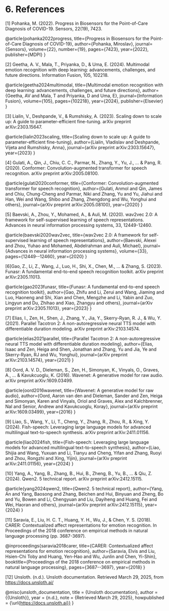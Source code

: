 # 6. References

[1] Pohanka, M. (2022). Progress in Biosensors for the Point-of-Care Diagnosis of COVID-19. Sensors, 22(19), 7423.

@article{pohanka2022progress,
  title={Progress in Biosensors for the Point-of-Care Diagnosis of COVID-19},
  author={Pohanka, Miroslav},
  journal={Sensors},
  volume={22},
  number={19},
  pages={7423},
  year={2022},
  publisher={MDPI}
}

[2] Geetha, A. V., Mala, T., Priyanka, D., & Uma, E. (2024). Multimodal emotion recognition with deep learning: advancements, challenges, and future directions. Information Fusion, 105, 102218.

@article{geetha2024multimodal,
  title={Multimodal emotion recognition with deep learning: advancements, challenges, and future directions},
  author={Geetha, AV and Mala, T and Priyanka, D and Uma, E},
  journal={Information Fusion},
  volume={105},
  pages={102218},
  year={2024},
  publisher={Elsevier}
}

[3] Lialin, V., Deshpande, V., & Rumshisky, A. (2023). Scaling down to scale up: A guide to parameter-efficient fine-tuning. arXiv preprint arXiv:2303.15647.

@article{lialin2023scaling,
  title={Scaling down to scale up: A guide to parameter-efficient fine-tuning},
  author={Lialin, Vladislav and Deshpande, Vijeta and Rumshisky, Anna},
  journal={arXiv preprint arXiv:2303.15647},
  year={2023}
}

[4] Gulati, A., Qin, J., Chiu, C. C., Parmar, N., Zhang, Y., Yu, J., ... & Pang, R. (2020). Conformer: Convolution-augmented transformer for speech recognition. arXiv preprint arXiv:2005.08100.

@article{gulati2020conformer,
  title={Conformer: Convolution-augmented transformer for speech recognition},
  author={Gulati, Anmol and Qin, James and Chiu, Chung-Cheng and Parmar, Niki and Zhang, Yu and Yu, Jiahui and Han, Wei and Wang, Shibo and Zhang, Zhengdong and Wu, Yonghui and others},
  journal={arXiv preprint arXiv:2005.08100},
  year={2020}
}

[5] Baevski, A., Zhou, Y., Mohamed, A., & Auli, M. (2020). wav2vec 2.0: A framework for self-supervised learning of speech representations. Advances in neural information processing systems, 33, 12449-12460.

@article{baevski2020wav2vec,
  title={wav2vec 2.0: A framework for self-supervised learning of speech representations},
  author={Baevski, Alexei and Zhou, Yuhao and Mohamed, Abdelrahman and Auli, Michael},
  journal={Advances in neural information processing systems},
  volume={33},
  pages={12449--12460},
  year={2020}
}

[6]Gao, Z., Li, Z., Wang, J., Luo, H., Shi, X., Chen, M., ... & Zhang, S. (2023). Funasr: A fundamental end-to-end speech recognition toolkit. arXiv preprint arXiv:2305.11013.

@article{gao2023funasr,
  title={Funasr: A fundamental end-to-end speech recognition toolkit},
  author={Gao, Zhifu and Li, Zerui and Wang, Jiaming and Luo, Haoneng and Shi, Xian and Chen, Mengzhe and Li, Yabin and Zuo, Lingyun and Du, Zhihao and Xiao, Zhangyu and others},
  journal={arXiv preprint arXiv:2305.11013},
  year={2023}
}

[7] Elias, I., Zen, H., Shen, J., Zhang, Y., Jia, Y., Skerry-Ryan, R. J., & Wu, Y. (2021). Parallel Tacotron 2: A non-autoregressive neural TTS model with differentiable duration modeling. arXiv preprint arXiv:2103.14574.

@article{elias2021parallel,
  title={Parallel Tacotron 2: A non-autoregressive neural TTS model with differentiable duration modeling},
  author={Elias, Isaac and Zen, Heiga and Shen, Jonathan and Zhang, Yu and Jia, Ye and Skerry-Ryan, RJ and Wu, Yonghui},
  journal={arXiv preprint arXiv:2103.14574},
  year={2021}
}

[8] Oord, A. V. D., Dieleman, S., Zen, H., Simonyan, K., Vinyals, O., Graves, A., ... & Kavukcuoglu, K. (2016). Wavenet: A generative model for raw audio. arXiv preprint arXiv:1609.03499.

@article{oord2016wavenet,
  title={Wavenet: A generative model for raw audio},
  author={Oord, Aaron van den and Dieleman, Sander and Zen, Heiga and Simonyan, Karen and Vinyals, Oriol and Graves, Alex and Kalchbrenner, Nal and Senior, Andrew and Kavukcuoglu, Koray},
  journal={arXiv preprint arXiv:1609.03499},
  year={2016}
}

[9] Liao, S., Wang, Y., Li, T., Cheng, Y., Zhang, R., Zhou, R., & Xing, Y. (2024). Fish-speech: Leveraging large language models for advanced multilingual text-to-speech synthesis. arXiv preprint arXiv:2411.01156.

@article{liao2024fish,
  title={Fish-speech: Leveraging large language models for advanced multilingual text-to-speech synthesis},
  author={Liao, Shijia and Wang, Yuxuan and Li, Tianyu and Cheng, Yifan and Zhang, Ruoyi and Zhou, Rongzhi and Xing, Yijin},
  journal={arXiv preprint arXiv:2411.01156},
  year={2024}
}


[10] Yang, A., Yang, B., Zhang, B., Hui, B., Zheng, B., Yu, B., ... & Qiu, Z. (2024). Qwen2. 5 technical report. arXiv preprint arXiv:2412.15115.

@article{yang2024qwen2,
  title={Qwen2. 5 technical report},
  author={Yang, An and Yang, Baosong and Zhang, Beichen and Hui, Binyuan and Zheng, Bo and Yu, Bowen and Li, Chengyuan and Liu, Dayiheng and Huang, Fei and Wei, Haoran and others},
  journal={arXiv preprint arXiv:2412.15115},
  year={2024}
}

[11] Saravia, E., Liu, H. C. T., Huang, Y. H., Wu, J., & Chen, Y. S. (2018). CARER: Contextualized affect representations for emotion recognition. In Proceedings of the 2018 conference on empirical methods in natural language processing (pp. 3687-3697).

@inproceedings{saravia2018carer,
  title={CARER: Contextualized affect representations for emotion recognition},
  author={Saravia, Elvis and Liu, Hsien-Chi Toby and Huang, Yen-Hao and Wu, Junlin and Chen, Yi-Shin},
  booktitle={Proceedings of the 2018 conference on empirical methods in natural language processing},
  pages={3687--3697},
  year={2018}
}

[12] Unsloth. (n.d.). Unsloth documentation. Retrieved March 29, 2025, from https://docs.unsloth.ai/

@misc{unsloth_documentation,
  title        = {Unsloth documentation},
  author       = {{Unsloth}},
  year         = {n.d.},
  note         = {Retrieved March 29, 2025},
  howpublished = {\url{https://docs.unsloth.ai}}
}
